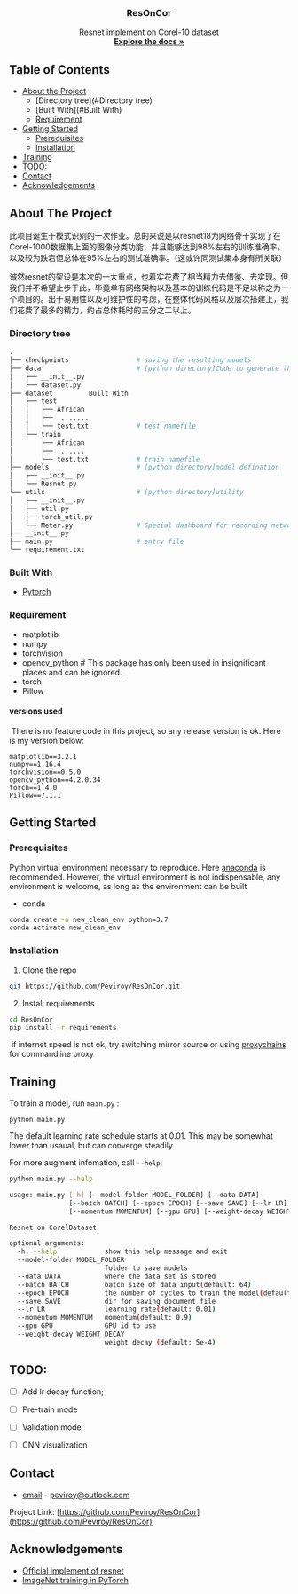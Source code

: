 <!-- PROJECT -->
<br />

  <h3 align="center">ResOnCor</h3>

  <p align="center">
    Resnet implement on Corel-10 dataset
    <br />
    <a href="https://github.com/Peviroy/ResOnCor"><strong>Explore the docs »</strong></a>
    <br />



</p>

## Table of Contents

* [About the Project](#about-the-project)
  * [Directory tree](#Directory tree)
  * [Built With](#Built With)
  * [Requirement](#Requirement)
* [Getting Started](#getting-started)
  * [Prerequisites](#prerequisites)
  * [Installation](#installation)
* [Training](#Training)
* [TODO:](#TODO:)
* [Contact](#contact)
* [Acknowledgements](#acknowledgements)



## About The Project

此项目诞生于模式识别的一次作业。总的来说是以resnet18为网络骨干实现了在Corel-1000数据集上面的图像分类功能，并且能够达到98%左右的训练准确率，以及较为跌宕但总体在95%左右的测试准确率。（这或许同测试集本身有所关联）

诚然resnet的架设是本次的一大重点，也着实花费了相当精力去借鉴、去实现。但我们并不希望止步于此，毕竟单有网络架构以及基本的训练代码是不足以称之为一个项目的。出于易用性以及可维护性的考虑，在整体代码风格以及层次搭建上，我们花费了最多的精力，约占总体耗时的三分之二以上。

### Directory tree

```bash
.
├── checkpoints					# saving the resulting models
├── data						# [python directory]Code to generate the data set
│   ├── __init__.py
│   └── dataset.py
├── dataset			Built With		
│   ├── test
│   │   ├── African
│   │   ├── ........
│   │   └── test.txt			# test namefile
│   └── train
│       ├── African
│       ├── .......
│       └── test.txt			# train namefile
├── models						# [python directory]model defination
│   ├── __init__.py
│   └── Resnet.py
└── utils						# [python directory]utility
│   ├── __init__.py
│   ├── util.py					
│   ├── torch_util.py
│   └── Meter.py				# Special dashboard for recording network output.
├── __init__.py
├── main.py						# entry file
└── requirement.txt
```


### Built With

* [Pytorch](https://github.com/pytorch/pytorch)

### Requirement 

* matplotlib
* numpy
* torchvision
* opencv_python # This package has only been used in insignificant places and can be ignored.
* torch
* Pillow

#### versions  used

​	There is no feature code in this project, so any release version is ok. Here is my version below:

```
matplotlib==3.2.1
numpy==1.16.4
torchvision==0.5.0
opencv_python==4.2.0.34
torch==1.4.0
Pillow==7.1.1
```



## Getting Started

### Prerequisites

Python virtual environment necessary to reproduce. Here [anaconda](https://www.anaconda.com/) is recommended. However, the virtual environment is not indispensable, any environment is welcome, as long as the environment can be built
* conda
```sh
conda create -n new_clean_env python=3.7
conda activate new_clean_env
```

### Installation

1. Clone the repo
```sh
git https://github.com/Peviroy/ResOnCor.git
```
2. Install requirements
```sh
cd ResOnCor
pip install -r requirements 
```

​		if internet speed is not ok, try switching mirror source or using [proxychains](https://github.com/haad/proxychains) for commandline proxy

## Training

To train a model, run `main.py` :

```
python main.py 
```

The default learning rate schedule starts at 0.01. This may be somewhat lower than usaual, but can converge steadily.

For more augment infomation, call `--help`:

```bash
python main.py --help            

usage: main.py [-h] [--model-folder MODEL_FOLDER] [--data DATA]
               [--batch BATCH] [--epoch EPOCH] [--save SAVE] [--lr LR]
               [--momentum MOMENTUM] [--gpu GPU] [--weight-decay WEIGHT_DECAY]

Resnet on CorelDataset

optional arguments:
  -h, --help            show this help message and exit
  --model-folder MODEL_FOLDER
                        folder to save models
  --data DATA           where the data set is stored
  --batch BATCH         batch size of data input(default: 64)
  --epoch EPOCH         the number of cycles to train the model(default: 200)
  --save SAVE           dir for saving document file
  --lr LR               learning rate(default: 0.01)
  --momentum MOMENTUM   momentum(default: 0.9)
  --gpu GPU             GPU id to use
  --weight-decay WEIGHT_DECAY
                        weight decay (default: 5e-4)
```



## TODO:

- [ ] Add lr decay function;

- [ ] Pre-train mode

- [ ] Validation mode
- [ ] CNN visualization

## Contact

- [email](https://twitter.com/twitter_handle) - peviroy@outlook.com

Project Link: [https://github.com/Peviroy/ResOnCor](https://github.com/Peviroy/ResOnCor)



## Acknowledgements

* [Official implement of resnet ](https://pytorch.org/docs/stable/_modules/torchvision/models/resnet.html#resnet)
* [ImageNet training in PyTorch](https://github.com/pytorch/examples/blob/master/imagenet/main.py)



